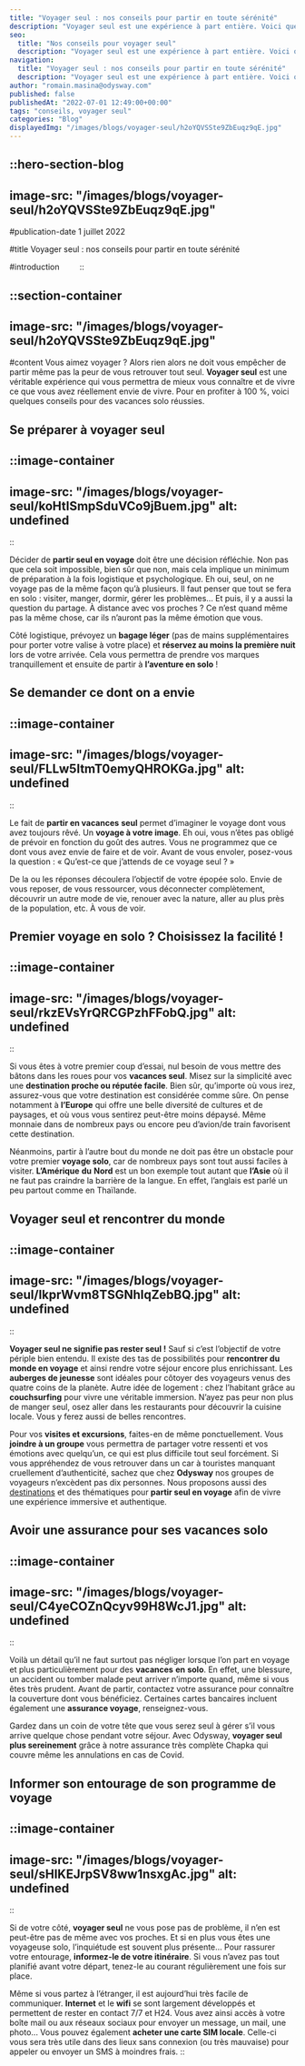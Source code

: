 ```yaml
---
title: "Voyager seul : nos conseils pour partir en toute sérénité"
description: "Voyager seul est une expérience à part entière. Voici quelques conseils pour des vacances solo réussies."
seo:
  title: "Nos conseils pour voyager seul"
  description: "Voyager seul est une expérience à part entière. Voici quelques conseils pour des vacances solo réussies."
navigation:
  title: "Voyager seul : nos conseils pour partir en toute sérénité"
  description: "Voyager seul est une expérience à part entière. Voici quelques conseils pour des vacances solo réussies."
author: "romain.masina@odysway.com"
published: false
publishedAt: "2022-07-01 12:49:00+00:00"
tags: "conseils, voyager seul"
categories: "Blog"
displayedImg: "/images/blogs/voyager-seul/h2oYQVSSte9ZbEuqz9qE.jpg"
---
```


::hero-section-blog
---
image-src: "/images/blogs/voyager-seul/h2oYQVSSte9ZbEuqz9qE.jpg"
---
#publication-date
1 juillet 2022

#title
Voyager seul : nos conseils pour partir en toute sérénité

#introduction
       
::

::section-container
---
image-src: "/images/blogs/voyager-seul/h2oYQVSSte9ZbEuqz9qE.jpg"
---
#content
Vous aimez voyager ? Alors rien alors ne doit vous empêcher de partir même pas la peur de vous retrouver tout seul. **Voyager seul** est une véritable expérience qui vous permettra de mieux vous connaître et de vivre ce que vous avez réellement envie de vivre. Pour en profiter à 100 %, voici quelques conseils pour des vacances solo réussies.

## Se préparer à voyager seul

::image-container
---
image-src: "/images/blogs/voyager-seul/koHtISmpSduVCo9jBuem.jpg"
alt: undefined
---
::

Décider de **partir seul en voyage** doit être une décision réfléchie. Non pas que cela soit impossible, bien sûr que non, mais cela implique un minimum de préparation à la fois logistique et psychologique. Eh oui, seul, on ne voyage pas de la même façon qu’à plusieurs. Il faut penser que tout se fera en solo : visiter, manger, dormir, gérer les problèmes… Et puis, il y a aussi la question du partage. À distance avec vos proches ? Ce n’est quand même pas la même chose, car ils n’auront pas la même émotion que vous.

Côté logistique, prévoyez un **bagage léger** (pas de mains supplémentaires pour porter votre valise à votre place) et **réservez au moins la première nuit** lors de votre arrivée. Cela vous permettra de prendre vos marques tranquillement et ensuite de partir à **l’aventure en solo** !

## Se demander ce dont on a envie

::image-container
---
image-src: "/images/blogs/voyager-seul/FLLw5ItmT0emyQHROKGa.jpg"
alt: undefined
---
::

Le fait de **partir en vacances** **seul** permet d’imaginer le voyage dont vous avez toujours rêvé. Un **voyage à votre image**. Eh oui, vous n’êtes pas obligé de prévoir en fonction du goût des autres. Vous ne programmez que ce dont vous avez envie de faire et de voir. Avant de vous envoler, posez-vous la question : « Qu’est-ce que j’attends de ce voyage seul ? »

De la ou les réponses découlera l’objectif de votre épopée solo. Envie de vous reposer, de vous ressourcer, vous déconnecter complètement, découvrir un autre mode de vie, renouer avec la nature, aller au plus près de la population, etc. À vous de voir.

## Premier voyage en solo ? Choisissez la facilité !

::image-container
---
image-src: "/images/blogs/voyager-seul/rkzEVsYrQRCGPzhFFobQ.jpg"
alt: undefined
---
::

Si vous êtes à votre premier coup d’essai, nul besoin de vous mettre des bâtons dans les roues pour vos **vacances seul**. Misez sur la simplicité avec une **destination proche ou réputée facile**. Bien sûr, qu’importe où vous irez, assurez-vous que votre destination est considérée comme sûre. On pense notamment à **l’Europe** qui offre une belle diversité de cultures et de paysages, et où vous vous sentirez peut-être moins dépaysé. Même monnaie dans de nombreux pays ou encore peu d’avion/de train favorisent cette destination.

Néanmoins, partir à l’autre bout du monde ne doit pas être un obstacle pour votre premier **voyage solo**, car de nombreux pays sont tout aussi faciles à visiter. **L’Amérique** **du** **Nord** est un bon exemple tout autant que **l’Asie** où il ne faut pas craindre la barrière de la langue. En effet, l’anglais est parlé un peu partout comme en Thaïlande.

## Voyager seul et rencontrer du monde       

::image-container
---
image-src: "/images/blogs/voyager-seul/IkprWvm8TSGNhIqZebBQ.jpg"
alt: undefined
---
::

**Voyager seul ne signifie pas rester seul !** Sauf si c’est l’objectif de votre périple bien entendu. Il existe des tas de possibilités pour **rencontrer du monde en voyage** et ainsi rendre votre séjour encore plus enrichissant. Les **auberges de jeunesse** sont idéales pour côtoyer des voyageurs venus des quatre coins de la planète. Autre idée de logement : chez l’habitant grâce au **couchsurfing** pour vivre une véritable immersion. N’ayez pas peur non plus de manger seul, osez aller dans les restaurants pour découvrir la cuisine locale. Vous y ferez aussi de belles rencontres.

Pour vos **visites et excursions**, faites-en de même ponctuellement. Vous **joindre à un groupe** vous permettra de partager votre ressenti et vos émotions avec quelqu’un, ce qui est plus difficile tout seul forcément. Si vous appréhendez de vous retrouver dans un car à touristes manquant cruellement d’authenticité, sachez que chez **Odysway** nos groupes de voyageurs n’excèdent pas dix personnes. Nous proposons aussi des [destinations](https://odysway.com/destinations?utm_source=Blog&utm_medium=SEO&utm_campaign=DestinationsBlog) et des thématiques pour **partir seul en voyage** afin de vivre une expérience immersive et authentique.

## Avoir une assurance pour ses vacances solo

::image-container
---
image-src: "/images/blogs/voyager-seul/C4yeCOZnQcyv99H8WcJ1.jpg"
alt: undefined
---
::

Voilà un détail qu’il ne faut surtout pas négliger lorsque l’on part en voyage et plus particulièrement pour des **vacances** **en** **solo**. En effet, une blessure, un accident ou tomber malade peut arriver n’importe quand, même si vous êtes très prudent. Avant de partir, contactez votre assurance pour connaître la couverture dont vous bénéficiez. Certaines cartes bancaires incluent également une **assurance voyage**, renseignez-vous.

Gardez dans un coin de votre tête que vous serez seul à gérer s’il vous arrive quelque chose pendant votre séjour. Avec Odysway, **voyager seul plus sereinement** grâce à notre assurance très complète Chapka qui couvre même les annulations en cas de Covid.

## Informer son entourage de son programme de voyage

::image-container
---
image-src: "/images/blogs/voyager-seul/sHIKEJrpSV8ww1nsxgAc.jpg"
alt: undefined
---
::

Si de votre côté, **voyager seul** ne vous pose pas de problème, il n’en est peut-être pas de même avec vos proches. Et si en plus vous êtes une voyageuse solo, l’inquiétude est souvent plus présente… Pour rassurer votre entourage, **informez-le de votre itinéraire**. Si vous n’avez pas tout planifié avant votre départ, tenez-le au courant régulièrement une fois sur place.

Même si vous partez à l’étranger, il est aujourd’hui très facile de communiquer. **Internet** et le **wifi** se sont largement développés et permettent de rester en contact 7/7 et H24. Vous avez ainsi accès à votre boîte mail ou aux réseaux sociaux pour envoyer un message, un mail, une photo... Vous pouvez également **acheter une carte SIM locale**. Celle-ci vous sera très utile dans des lieux sans connexion (ou très mauvaise) pour appeler ou envoyer un SMS à moindres frais.
::
